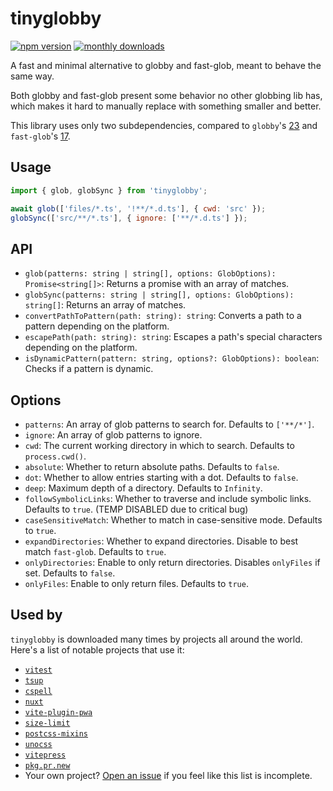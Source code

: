 # tinyglobby

[![npm version](https://img.shields.io/npm/v/tinyglobby.svg?maxAge=3600)](https://npmjs.com/package/tinyglobby)
[![monthly downloads](https://img.shields.io/npm/dm/tinyglobby.svg?maxAge=3600)](https://npmjs.com/package/tinyglobby)

A fast and minimal alternative to globby and fast-glob, meant to behave the same way.

Both globby and fast-glob present some behavior no other globbing lib has,
which makes it hard to manually replace with something smaller and better.

This library uses only two subdependencies, compared to `globby`'s [23](https://npmgraph.js.org/?q=globby@14.0.2)
and `fast-glob`'s [17](https://npmgraph.js.org/?q=fast-glob@3.3.2).

## Usage

```js
import { glob, globSync } from 'tinyglobby';

await glob(['files/*.ts', '!**/*.d.ts'], { cwd: 'src' });
globSync(['src/**/*.ts'], { ignore: ['**/*.d.ts'] });
```

## API

- `glob(patterns: string | string[], options: GlobOptions): Promise<string[]>`: Returns a promise with an array of matches.
- `globSync(patterns: string | string[], options: GlobOptions): string[]`: Returns an array of matches.
- `convertPathToPattern(path: string): string`: Converts a path to a pattern depending on the platform.
- `escapePath(path: string): string`: Escapes a path's special characters depending on the platform.
- `isDynamicPattern(pattern: string, options?: GlobOptions): boolean`: Checks if a pattern is dynamic.

## Options

- `patterns`: An array of glob patterns to search for. Defaults to `['**/*']`.
- `ignore`: An array of glob patterns to ignore.
- `cwd`: The current working directory in which to search. Defaults to `process.cwd()`.
- `absolute`: Whether to return absolute paths. Defaults to `false`.
- `dot`: Whether to allow entries starting with a dot. Defaults to `false`.
- `deep`: Maximum depth of a directory. Defaults to `Infinity`.
- `followSymbolicLinks`: Whether to traverse and include symbolic links. Defaults to `true`. (TEMP DISABLED due to critical bug)
- `caseSensitiveMatch`: Whether to match in case-sensitive mode. Defaults to `true`.
- `expandDirectories`: Whether to expand directories. Disable to best match `fast-glob`. Defaults to `true`.
- `onlyDirectories`: Enable to only return directories. Disables `onlyFiles` if set. Defaults to `false`.
- `onlyFiles`: Enable to only return files. Defaults to `true`.

## Used by

`tinyglobby` is downloaded many times by projects all around the world. Here's a list of notable projects that use it:

<!-- should be sorted by weekly download count -->
- [`vitest`](https://github.com/vitest-dev/vitest)
- [`tsup`](https://github.com/egoist/tsup)
- [`cspell`](https://github.com/streetsidesoftware/cspell)
- [`nuxt`](https://github.com/nuxt/nuxt)
- [`vite-plugin-pwa`](https://github.com/vite-pwa/vite-plugin-pwa)
- [`size-limit`](https://github.com/ai/size-limit)
- [`postcss-mixins`](https://github.com/postcss/postcss-mixins)
- [`unocss`](https://github.com/unocss/unocss)
- [`vitepress`](https://github.com/vuejs/vitepress)
- [`pkg.pr.new`](https://github.com/stackblitz-labs/pkg.pr.new)
- Your own project? [Open an issue](https://github.com/SuperchupuDev/tinyglobby/issues)
if you feel like this list is incomplete.
